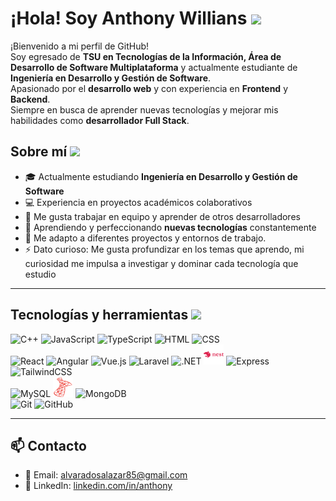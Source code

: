 <h1> ¡Hola! Soy Anthony Willians <img src="https://raw.githubusercontent.com/MartinHeinz/MartinHeinz/master/wave.gif" width="30px"> </h1>

¡Bienvenido a mi perfil de GitHub!  
Soy egresado de **TSU en Tecnologías de la Información, Área de Desarrollo de Software Multiplataforma** y actualmente estudiante de **Ingeniería en Desarrollo y Gestión de Software**.  
Apasionado por el **desarrollo web** y con experiencia en **Frontend** y **Backend**.  
Siempre en busca de aprender nuevas tecnologías y mejorar mis habilidades como **desarrollador Full Stack**.

<h2> Sobre mí <img src="https://media0.giphy.com/media/KDDpcKigbfFpnejZs6/giphy.gif" width="100px"> </h2>

- 🎓 Actualmente estudiando **Ingeniería en Desarrollo y Gestión de Software**  
- 💻 Experiencia en proyectos académicos colaborativos  
- 🚀 Me gusta trabajar en equipo y aprender de otros desarrolladores  
- 🌱 Aprendiendo y perfeccionando **nuevas tecnologías** constantemente
- 🔄 Me adapto a diferentes proyectos y entornos de trabajo.  
- ⚡ Dato curioso: Me gusta profundizar en los temas que aprendo, mi curiosidad me impulsa a investigar y dominar cada tecnología que estudio  

---

<h2> Tecnologías y herramientas <img src="https://media2.giphy.com/media/QssGEmpkyEOhBCb7e1/giphy.gif" width="32px"> </h2>

<!-- Lenguajes -->
<img width="32px" src="https://raw.githubusercontent.com/rahulbanerjee26/githubAboutMeGenerator/main/icons/cpp.svg" title="C++"> 
<img width="32px" src="https://raw.githubusercontent.com/rahulbanerjee26/githubAboutMeGenerator/main/icons/javascript.svg" title="JavaScript"> 
<img width="32px" src="https://raw.githubusercontent.com/rahulbanerjee26/githubAboutMeGenerator/main/icons/typescript.svg" title="TypeScript"> 
<img width="32px" src="https://raw.githubusercontent.com/rahulbanerjee26/githubAboutMeGenerator/main/icons/html.svg" title="HTML"> 
<img width="32px" src="https://raw.githubusercontent.com/rahulbanerjee26/githubAboutMeGenerator/main/icons/css.svg" title="CSS">

<br>

<!-- Frameworks -->
<img width="32px" src="https://raw.githubusercontent.com/rahulbanerjee26/githubAboutMeGenerator/main/icons/reactjs.svg" title="React"> 
<img width="32px" src="https://raw.githubusercontent.com/rahulbanerjee26/githubAboutMeGenerator/main/icons/angularjs.svg" title="Angular"> 
<img width="32px" src="https://raw.githubusercontent.com/rahulbanerjee26/githubAboutMeGenerator/main/icons/vuejs.svg" title="Vue.js"> 
<img width="32px" src="https://raw.githubusercontent.com/rahulbanerjee26/githubAboutMeGenerator/main/icons/laravel.svg" title="Laravel"> 
<img width="32px" src="https://raw.githubusercontent.com/rahulbanerjee26/githubAboutMeGenerator/main/icons/dotnet.svg" title=".NET"> 
<img width="32px" src="https://raw.githubusercontent.com/devicons/devicon/master/icons/nestjs/nestjs-original-wordmark.svg" title="NestJS"> 
<img width="32px" src="https://raw.githubusercontent.com/rahulbanerjee26/githubAboutMeGenerator/main/icons/express.svg" title="Express"> 
<img width="32px" src="https://raw.githubusercontent.com/tailwindlabs/tailwindcss/master/.github/logo.svg" title="TailwindCSS">

<br>

<!-- Bases de datos -->
<img width="32px" src="https://raw.githubusercontent.com/rahulbanerjee26/githubAboutMeGenerator/main/icons/mysql.svg" title="MySQL"> 
<img width="32px" src="https://raw.githubusercontent.com/devicons/devicon/master/icons/microsoftsqlserver/microsoftsqlserver-plain.svg" title="SQL Server"> 
<img width="32px" src="https://raw.githubusercontent.com/rahulbanerjee26/githubAboutMeGenerator/main/icons/mongodb.svg" title="MongoDB">

<br>

<!-- Control de versiones -->
<img width="32px" src="https://raw.githubusercontent.com/rahulbanerjee26/githubAboutMeGenerator/main/icons/git.svg" title="Git"> 
<img width="32px" src="https://raw.githubusercontent.com/rahulbanerjee26/githubAboutMeGenerator/main/icons/github.svg" title="GitHub">

---

<h2> 📫 Contacto </h2>

- 📧 Email: alvaradosalazar85@gmail.com 
- 💼 LinkedIn: [linkedin.com/in/anthony](www.linkedin.com/in/anthony-willians-alvarado-salazar-0686a32b4)
